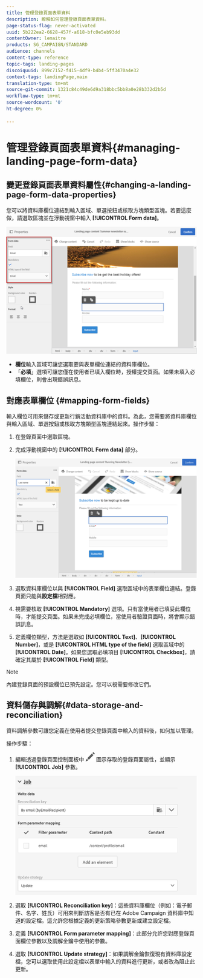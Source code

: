 ```yaml
---
title: 管理登錄頁面表單資料
description: 瞭解如何管理登錄頁面表單資料。
page-status-flag: never-activated
uuid: 5b222ea2-6628-457f-a618-bfc0e5eb93dd
contentOwner: lemaitre
products: SG_CAMPAIGN/STANDARD
audience: channels
content-type: reference
topic-tags: landing-pages
discoiquuid: 899c7152-f415-4df9-b4b4-5ff3470a4e32
context-tags: landingPage,main
translation-type: tm+mt
source-git-commit: 1321c84c49de6d9a318bbc5bb8a0e28b332d2b5d
workflow-type: tm+mt
source-wordcount: '0'
ht-degree: 0%

---
```



# 管理登錄頁面表單資料{#managing-landing-page-form-data}

## 變更登錄頁面表單資料屬性{#changing-a-landing-page-form-data-properties}

您可以將資料庫欄位連結到輸入區域、單選按鈕或核取方塊類型區塊。若要這麼做，請選取區塊並在浮動視窗中輸入 **[!UICONTROL Form data]**。

![](assets/delivery_content_9.png)

* **欄位**&#x200B;輸入區域可讓您選取要與表單欄位連結的資料庫欄位。
* 「**必填**」選項可讓您僅在使用者已填入欄位時，授權提交頁面。如果未填入必填欄位，則會出現錯誤訊息。

## 對應表單欄位 {#mapping-form-fields}

輸入欄位可用來儲存或更新行銷活動資料庫中的資料。為此，您需要將資料庫欄位與輸入區域、單選按鈕或核取方塊類型區塊連結起來。操作步驟：

1. 在登錄頁面中選取區塊。
1. 完成浮動視窗中的 **[!UICONTROL Form data]** 部分。

   ![](assets/editing_lp_content_4.png)

1. 選取資料庫欄位以與 **[!UICONTROL Field]** 選取區域中的表單欄位連結。登錄頁面只能與&#x200B;**設定檔**&#x200B;相對應。

1. 視需要核取 **[!UICONTROL Mandatory]** 選項。只有當使用者已填妥此欄位時，才能提交頁面。如果未完成必填欄位，當使用者驗證頁面時，將會顯示錯誤訊息。

1. 定義欄位類型，方法是選取如 **[!UICONTROL Text]**、**[!UICONTROL Number]**，或是 **[!UICONTROL HTML type of the field]** 選取區域中的 **[!UICONTROL Date]**。如果您選取必填項目 **[!UICONTROL Checkbox]**，請確定其屬於 **[!UICONTROL Field]** 類型。

>[!NOTE]
>
>內建登錄頁面的預設欄位已預先設定。您可以視需要修改它們。

## 資料儲存與調解{#data-storage-and-reconciliation}

資料調解參數可讓您定義在使用者提交登錄頁面中輸入的資料後，如何加以管理。

操作步驟：

1. 編輯透過登錄頁面控制面板中 ![](assets/edit_darkgrey-24px.png) 圖示存取的登錄頁面屬性，並顯示 **[!UICONTROL Job]** 參數。

   ![](assets/lp_parameters_4.png)

1. 選取 **[!UICONTROL Reconciliation key]**：這些資料庫欄位（例如：電子郵件、名字、姓氏）可用來判斷訪客是否有已在 Adobe Campaign 資料庫中知道的設定檔。這允許您根據定義的更新策略參數更新或建立設定檔。
1. 定義 **[!UICONTROL Form parameter mapping]**：此部分允許您對應登錄頁面欄位參數以及調解金鑰中使用的參數。
1. 選取 **[!UICONTROL Update strategy]**：如果調解金鑰恢復現有資料庫設定檔，您可以選取使用此設定檔以表單中輸入的資料進行更新，或者改為阻止此更新。
